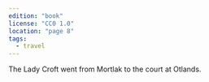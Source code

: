 ```yaml
---
edition: "book"
license: "CC0 1.0"
location: "page 8"
tags:
  - travel
---
```

The Lady
Croft went from Mortlak to the court at Otlands.
